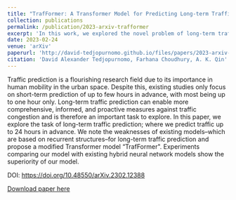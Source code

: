 ```yaml
---
title: "TrafFormer: A Transformer Model for Predicting Long-term Traffic"
collection: publications
permalink: /publication/2023-arxiv-trafformer
excerpt: 'In this work, we explored the novel problem of long-term traffic prediction and used a modified Transformer model to tackle this task.'
date: 2023-02-24
venue: 'arXiv'
paperurl: 'http://david-tedjopurnomo.github.io/files/papers/2023-arxiv-trafformer.pdf'
citation: 'David Alexander Tedjopurnomo, Farhana Choudhury, A. K. Qin'
---
```


Traffic prediction is a flourishing research field due to its importance in human mobility in the urban
space. Despite this, existing studies only focus on short-term prediction of up to few hours in advance, with most being up to one hour only. Long-term traffic prediction can enable more comprehensive, informed, and proactive measures against traffic congestion and is therefore an important task to explore. In this paper, we explore the task of long-term traffic prediction; where we predict traffic up to 24 hours in advance. We note the weaknesses of existing models–which are based on recurrent structures–for long-term traffic prediction and propose a modified Transformer model “TrafFormer". Experiments comparing our model with existing hybrid neural network models show the superiority of our model.

DOI: https://doi.org/10.48550/arXiv.2302.12388

[Download paper here](http://david-tedjopurnomo.github.io/files/papers/2023-arxiv-trafformer.pdf)

